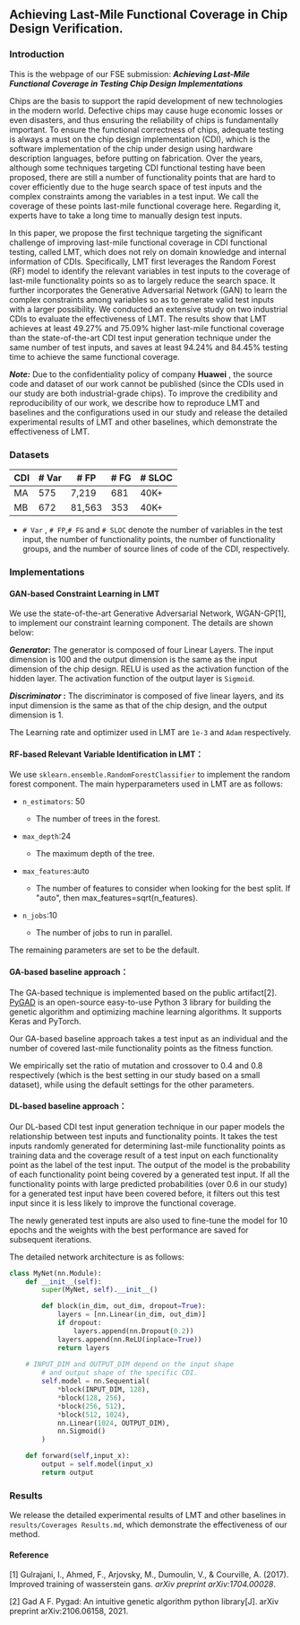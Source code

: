 ## Achieving Last-Mile Functional Coverage in Chip Design Verification.

### Introduction

This is the webpage of our FSE submission: ***Achieving Last-Mile Functional Coverage in Testing Chip Design***
***Implementations***

Chips are the basis to support the rapid development of new technologies in the modern world. Defective chips may cause huge economic losses or even disasters, and thus ensuring the reliability of chips is fundamentally important. To ensure the functional correctness of chips, adequate testing is always a must on the chip design implementation (CDI), which is the software implementation of the chip under design using hardware description languages, before putting on fabrication. Over the years, although some techniques targeting CDI functional testing have been proposed, there are still a number of functionality points that are hard to cover efficiently due to the huge search space of test inputs and the complex constraints among the variables in a test input. We call the coverage of these points last-mile functional coverage here. Regarding it, experts have to take a long time to manually design test inputs.

In this paper, we propose the first technique targeting the significant challenge of improving last-mile functional coverage in CDI functional testing, called LMT, which does not rely on domain knowledge and internal information of CDIs. Specifically, LMT first leverages the Random Forest (RF) model to identify the relevant variables in test inputs to the coverage of last-mile functionality points so as to largely reduce the search space. It further incorporates the Generative Adversarial Network (GAN) to learn the complex constraints among variables so as to generate valid test inputs with a larger possibility. We conducted an extensive study on two industrial CDIs to evaluate the effectiveness of LMT. The results show that LMT achieves at least 49.27% and 75.09% higher last-mile functional coverage than the state-of-the-art CDI test input generation technique under the same number of test inputs, and saves at least 94.24% and 84.45% testing time to achieve the same functional coverage.

***Note:*** Due to the confidentiality policy of company **Huawei**  , the source code and dataset of our work cannot be published (since the CDIs used in our study are both industrial-grade chips). To improve the credibility and reproducibility of our work, we describe how to reproduce LMT and baselines and the configurations used in our study and release the detailed experimental results of LMT and other baselines, which demonstrate the effectiveness of LMT.

### Datasets

| CDI  | # Var | # FP   | # FG | # SLOC |
| ---- | ----- | ------ | ---- | ------ |
| MA   | 575   | 7,219  | 681  | 40K+   |
| MB   | 672   | 81,563 | 353  | 40K+   |

- `# Var` , `# FP`,`# FG` and `# SLOC` denote the number of variables in the test input, the number of functionality points, the number of functionality groups, and the number of source lines of code of the CDI, respectively.

### Implementations

#### GAN-based Constraint Learning in LMT

We use the state-of-the-art Generative Adversarial Network, WGAN-GP[1], to implement our constraint learning component. The details are shown below: 

***Generator*:** The generator is composed of four Linear Layers. The input dimension is 100 and the output dimension is the same as the input dimension of the chip design. RELU is used as the activation function of the hidden layer. The activation function of the output layer is `Sigmoid`.

***Discriminator* :** The discriminator is composed of five linear layers, and its input dimension is the same as that of the chip design, and the output dimension is 1.

The Learning rate and optimizer used in LMT are `1e-3` and `Adam` respectively. 

#### RF-based Relevant Variable Identification in LMT：

We use `sklearn.ensemble.RandomForestClassifier` to implement the random forest component. The main hyperparameters used in LMT are as follows:

- `n_estimators`: 50
  - The number of trees in the forest.

- `max_depth`:24
  - The maximum depth of the tree. 

- `max_features`:auto
  - The number of features to consider when looking for the best split. If "auto", then max_features=sqrt(n_features).

- `n_jobs`:10
  - The number of jobs to run in parallel. 

The remaining parameters are set to be the default.

#### GA-based baseline approach：

The GA-based technique is implemented based on the public artifact[2]. [PyGAD](https://github.com/ahmedfgad/GeneticAlgorithmPython) is an open-source easy-to-use Python 3 library for building the genetic algorithm and optimizing machine learning algorithms. It supports Keras and PyTorch. 

Our GA-based baseline approach takes a test input as an individual and the number of covered last-mile functionality points as the fitness function.

We empirically set the ratio of mutation and crossover to 0.4 and 0.8 respectively (which is the best setting in our study based on a small dataset), while using the default settings for the other parameters.

#### DL-based baseline approach：

Our DL-based CDI test input generation technique in our paper models the relationship between test inputs and functionality points.  It takes the test inputs randomly generated for determining last-mile functionality points as training data and the coverage result of a test input on each functionality point as the label of the test input. The output of the model is the probability of each functionality point being covered by a generated test input. If all the functionality points with large predicted probabilities (over 0.6 in our study) for a generated test input have been covered before, it filters out this test input since it is less likely to improve the functional coverage. 

The newly generated test inputs are also used to fine-tune the model for 10 epochs and the weights with the best performance are saved for subsequent iterations.

The detailed network architecture is as follows:

```python
class MyNet(nn.Module):
    def __init__(self):
        super(MyNet, self).__init__()

        def block(in_dim, out_dim, dropout=True):
            layers = [nn.Linear(in_dim, out_dim)]
            if dropout:
                layers.append(nn.Dropout(0.2))
            layers.append(nn.ReLU(inplace=True))
            return layers
        
	# INPUT_DIM and OUTPUT_DIM depend on the input shape
        # and output shape of the specific CDI. 
        self.model = nn.Sequential(
            *block(INPUT_DIM, 128),
            *block(128, 256),
            *block(256, 512),
            *block(512, 1024),
            nn.Linear(1024, OUTPUT_DIM),
            nn.Sigmoid()
        )

    def forward(self,input_x):
        output = self.model(input_x)
        return output
```

### Results

We release the detailed experimental results of LMT and other baselines in `results/Coverages Results.md`, which demonstrate the effectiveness of our method.

#### Reference

[1] Gulrajani, I., Ahmed, F., Arjovsky, M., Dumoulin, V., & Courville, A. (2017). Improved training of wasserstein gans. *arXiv preprint arXiv:1704.00028*.

[2] Gad A F. Pygad: An intuitive genetic algorithm python library[J]. arXiv preprint arXiv:2106.06158, 2021.
